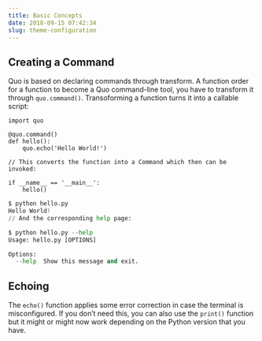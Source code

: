 ```yaml
---
title: Basic Concepts
date: 2018-09-15 07:42:34
slug: theme-configuration
---
```


## Creating a Command
Quo is based on declaring commands through transform.
A function order for a function to become a Quo command-line tool, you have to transform it through `quo.command()`. Transoforming a function turns it into a callable script:
```Console
import quo

@quo.command()
def hello():
    quo.echo('Hello World!')
    
// This converts the function into a Command which then can be invoked:

if __name__ == '__main__':
    hello()
```
```Python
$ python hello.py
Hello World!
// And the corresponding help page:

$ python hello.py --help
Usage: hello.py [OPTIONS]

Options:
  --help  Show this message and exit.
```
  
## Echoing
The `echo()` function applies some error correction in case the terminal is misconfigured.  If you don’t need this, you can also use the `print()` function but it might or might now work depending on the Python version that you have.


